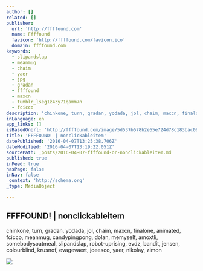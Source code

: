```yaml
---
author: []
related: []
publisher:
  url: 'http://ffffound.com'
  name: Ffffound
  favicon: 'http://ffffound.com/favicon.ico'
  domain: ffffound.com
keywords:
  - slipandslap
  - meanmug
  - chaim
  - yaer
  - jpg
  - gradan
  - ffffound
  - maxcn
  - tumblr_lseg1z43y71qamm7n
  - fcicco
description: 'chinkone, turn, gradan, yodada, jol, chaim, maxcn, finalone, animated, fcicco, meanmug, candypingpong, dolan, memyself, amoxtli, somebodysoatmeal, slipandslap, robot-uprising, evdz, bandit, jensen, colourblind, krusnof, evagevaert, joeesco, yaer, nikolay, zimon'
inLanguage: en
app_links: []
isBasedOnUrl: 'http://ffffound.com/image/5d537b578b2e55e724d78c183bac09f3fe38a95f'
title: 'FFFFOUND! | nonclickableitem'
datePublished: '2016-04-07T13:25:38.706Z'
dateModified: '2016-04-07T13:19:22.051Z'
sourcePath: _posts/2016-04-07-ffffound-or-nonclickableitem.md
published: true
inFeed: true
hasPage: false
inNav: false
_context: 'http://schema.org'
_type: MediaObject

---
```

<article style=""><h1>FFFFOUND! | nonclickableitem</h1><p>chinkone, turn, gradan, yodada, jol, chaim, maxcn, finalone, animated, fcicco, meanmug, candypingpong, dolan, memyself, amoxtli, somebodysoatmeal, slipandslap, robot-uprising, evdz, bandit, jensen, colourblind, krusnof, evagevaert, joeesco, yaer, nikolay, zimon</p><img src="http://img.ffffound.com/static-data/assets/6/5d537b578b2e55e724d78c183bac09f3fe38a95f_m.jpg" /></article>